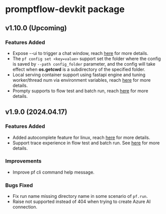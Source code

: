 # promptflow-devkit package

## v1.10.0 (Upcoming)

### Features Added
- Expose --ui to trigger a chat window, reach [here](https://microsoft.github.io/promptflow/reference/pf-command-reference.html#pf-flow-test) for more details.
- The `pf config set <key=value>` support set the folder where the config is saved by `--path config_folder` parameter,
  and the config will take effect when **os.getcwd** is a subdirectory of the specified folder.
- Local serving container support using fastapi engine and tuning worker/thread num via environment variables, reach [here](https://microsoft.github.io/promptflow/how-to-guides/deploy-a-flow/deploy-using-docker.html) for more details.
- Prompty supports to flow test and batch run, reach [here](https://microsoft.github.io/promptflow/how-to-guides/develop-a-prompty/index.html#testing-prompty) for more details.


## v1.9.0 (2024.04.17)

### Features Added
- Added autocomplete feature for linux, reach [here](https://microsoft.github.io/promptflow/reference/pf-command-reference.html#autocomplete) for more details.
- Support trace experience in flow test and batch run. See [here](https://microsoft.github.io/promptflow/how-to-guides/tracing/index.html) for more details.

### Improvements

- Improve pf cli command help message.

### Bugs Fixed
- Fix run name missing directory name in some scenario of `pf.run`.
- Raise not supported instead of 404 when trying to create Azure AI connection.
